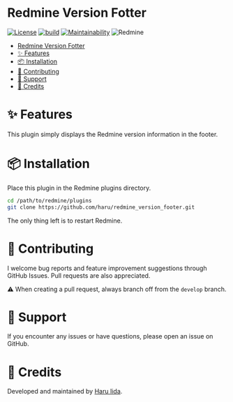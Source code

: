 # Redmine Version Fotter

[![License](https://img.shields.io/badge/license-MIT-blue.svg)](LICENSE.md)
[![build](https://github.com/haru/redmine_version_footer/actions/workflows/build.yml/badge.svg)](https://github.com/haru/redmine_version_footer/actions/workflows/build.yml)
[![Maintainability](https://qlty.sh/badges/a0cabed6-3c2d-4eb2-a7b0-2cd58e6fdf72/maintainability.svg)](https://qlty.sh/gh/haru/projects/redmine_version_footer)
![Redmine](https://img.shields.io/badge/redmine-6.0-blue?logo=redmine&logoColor=%23B32024&labelColor=f0f0f0&link=https%3A%2F%2Fwww.redmine.org)

- [Redmine Version Fotter](#redmine-version-fotter)
- [✨ Features](#-features)
- [📦 Installation](#-installation)
- [🤝 Contributing](#-contributing)
- [🐞 Support](#-support)
- [🌟 Credits](#-credits)

# ✨ Features

This plugin simply displays the Redmine version information in the footer.

# 📦 Installation

Place this plugin in the Redmine plugins directory.

```bash
cd /path/to/redmine/plugins
git clone https://github.com/haru/redmine_version_footer.git
```

The only thing left is to restart Redmine.

# 🤝 Contributing

I welcome bug reports and feature improvement suggestions through GitHub Issues. Pull requests are also appreciated.

⚠️ When creating a pull request, always branch off from the `develop` branch.

# 🐞 Support

If you encounter any issues or have questions, please open an issue on GitHub.


# 🌟 Credits

Developed and maintained by [Haru Iida](https://github.com/haru).
